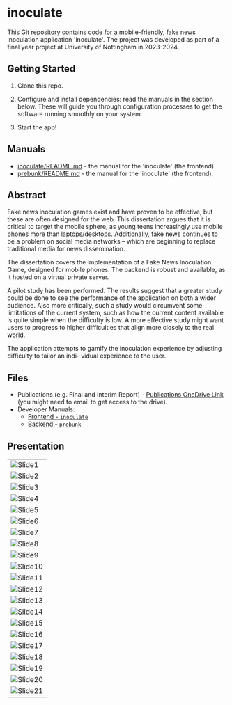 # inoculate

This Git repository contains code for a mobile-friendly, fake news inoculation application 'inoculate'. The project was developed as part of a final year project at University of Nottingham in 2023-2024.

## Getting Started

1. Clone this repo.

2. Configure and install dependencies: read the manuals in the section below. These will guide you through configuration processes to get the software running smoothly on your system. 

3. Start the app!

## Manuals

* [inoculate/README.md](./inoculate/README.md) - the manual for the 'inoculate' (the frontend).
* [prebunk/README.md](./prebunk/README.md) - the manual for the 'inoculate' (the frontend).

## Abstract

Fake news inoculation games exist and have proven to be effective, but these are often designed for the
web. This dissertation argues that it is critical to target the mobile sphere, as young teens increasingly use
mobile phones more than laptops/desktops. Additionally, fake news continues to be a problem on social
media networks – which are beginning to replace traditional media for news dissemination.

The dissertation covers the implementation of a Fake News Inoculation Game, designed for mobile phones.
The backend is robust and available, as it hosted on a virtual private server.

A pilot study has been performed. The results suggest that a greater study could be done to see the
performance of the application on both a wider audience. Also more critically, such a study would circumvent
some limitations of the current system, such as how the current content available is quite simple when the
difficulty is low. A more effective study might want users to progress to higher difficulties that align more
closely to the real world.

The application attempts to gamify the inoculation experience by adjusting difficulty to tailor an indi-
vidual experience to the user.

## Files

* Publications (e.g. Final and Interim Report) - [Publications OneDrive Link](https://uniofnottm-my.sharepoint.com/personal/psysk9_nottingham_ac_uk/_layouts/15/onedrive.aspx?id=%2Fpersonal%2Fpsysk9%5Fnottingham%5Fac%5Fuk%2FDocuments%2FFake%20News%20Inoculation%20Game%2F5%2E%20Publications%20%28Public%29&view=0) (you might need to email to get access to the drive).
* Developer Manuals:
    * [Frontend - `inoculate`](./inoculate/README.md)
    * [Backend - `prebunk`](./prebunk/README.md)

## Presentation

|       |
| ----- |
| ![Slide1](./assets/Slide1.jpg) |
| ![Slide2](./assets/Slide2.jpg) |
| ![Slide3](./assets/Slide3.jpg) |
| ![Slide4](./assets/Slide4.jpg) |
| ![Slide5](./assets/Slide5.jpg) |
| ![Slide6](./assets/Slide6.jpg) |
| ![Slide7](./assets/Slide7.jpg) |
| ![Slide8](./assets/Slide8.jpg) |
| ![Slide9](./assets/Slide9.jpg) |
| ![Slide10](./assets/Slide10.jpg) |
| ![Slide11](./assets/Slide11.jpg) |
| ![Slide12](./assets/Slide12.jpg) |
| ![Slide13](./assets/Slide13.jpg) |
| ![Slide14](./assets/Slide14.jpg) |
| ![Slide15](./assets/Slide15.jpg) |
| ![Slide16](./assets/Slide16.jpg) |
| ![Slide17](./assets/Slide17.jpg) |
| ![Slide18](./assets/Slide18.jpg) |
| ![Slide19](./assets/Slide19.jpg) |
| ![Slide20](./assets/Slide20.jpg) |
| ![Slide21](./assets/Slide21.jpg) |

